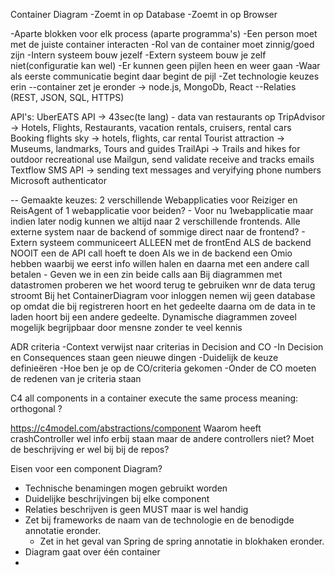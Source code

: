 Container Diagram
-Zoemt in op Database
-Zoemt in op Browser

-Aparte blokken voor elk process (aparte programma's)
-Een person moet met de juiste container interacten
-Rol van de container moet zinnig/goed zijn
-Intern systeem bouw jezelf
-Extern systeem bouw je zelf niet(configuratie kan wel)
-Er kunnen geen pijlen heen en weer gaan
-Waar als eerste communicatie begint daar begint de pijl
-Zet technologie keuzes erin
	--container zet je eronder -> node.js, MongoDb, React
	--Relaties (REST, JSON, SQL, HTTPS)


API's:
UberEATS API -> 43sec(te lang) - data van restaurants op
TripAdvisor -> Hotels, Flights, Restaurants, vacation rentals, cruisers, rental cars
Booking 
flights sky -> hotels, flights, car rental
Tourist attraction -> Museums, landmarks, Tours and guides
TrailApi -> Trails and hikes for outdoor recreational use
Mailgun, send validate receive and tracks emails
Textflow SMS API -> sending text messages and veryifying phone numbers
Microsoft authenticator

--
Gemaakte keuzes:
2 verschillende Webapplicaties voor Reiziger en ReisAgent of 1 webapplicatie voor beiden?
    - Voor nu 1webapplicatie maar indien later nodig kunnen we altijd naar 2 verschillende frontends.
Alle externe system naar de backend of sommige direct naar de frontend?
    - Extern systeem communiceert ALLEEN met de frontEnd ALS de backend NOOIT een de API call hoeft te doen
Als we in de backend een Omio hebben waarbij we eerst info willen halen en daarna met een andere call betalen
    - Geven we in een zin beide calls aan
Bij diagrammen met datastromen proberen we het woord terug te gebruiken wnr de data terug stroomt
Bij het ContainerDiagram voor inloggen nemen wij geen database op omdat die bij registreren hoort en het gedeelte daarna om de data in te laden hoort bij een andere gedeelte.
Dynamische diagrammen zoveel mogelijk begrijpbaar door mensne zonder te veel kennis


ADR criteria
-Context verwijst naar criterias in Decision and CO
-In Decision en Consequences staan geen nieuwe dingen
-Duidelijk de keuze definieëren
-Hoe ben je op de CO/criteria gekomen
-Onder de CO moeten de redenen van je criteria staan


C4 all components in a container execute the same process
meaning: orthogonal ?

https://c4model.com/abstractions/component
Waarom heeft crashController wel info erbij staan maar de andere controllers niet?
Moet de beschrijving er wel bij bij de repos?

Eisen voor een component Diagram?
- Technische benamingen mogen gebruikt worden
- Duidelijke beschrijvingen bij elke component
- Relaties beschrijven is geen MUST maar is wel handig
- Zet bij frameworks de naam van de technologie en de benodigde annotatie eronder.
    - Zet in het geval van Spring de spring annotatie in blokhaken eronder.
- Diagram gaat over één container
-  
